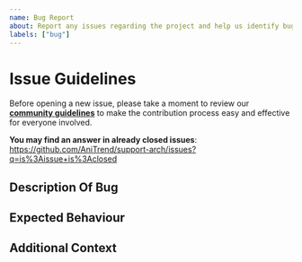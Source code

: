 ```yaml
---
name: Bug Report
about: Report any issues regarding the project and help us identify bugs quicker
labels: ["bug"]
---
```


# Issue Guidelines

Before opening a new issue, please take a moment to review our [**community guidelines**](https://github.com/AniTrend/support-arch/blob/develop/CONTRIBUTING.md) to make the contribution process easy and effective for everyone involved.

**You may find an answer in already closed issues**:
https://github.com/AniTrend/support-arch/issues?q=is%3Aissue+is%3Aclosed


## Description Of Bug
<!--- A clear and concise description of what the bug is. In other words what is the behaviour -->


## Expected Behaviour
<!--- A clear and concise description of what you expect to happen. This is the intented behaviour -->


## Additional Context
<!--- What are you trying to accomplish? Providing context helps us come up with a solution that is most useful in the real world, also include an logs if you have any in this section -->

